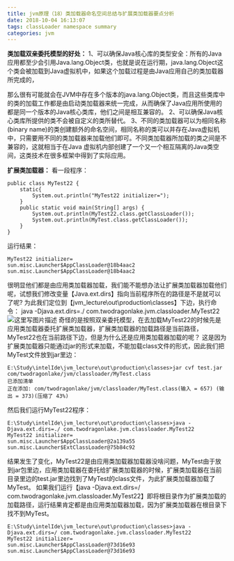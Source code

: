 ```yaml
---
title: jvm原理（18）类加载器命名空间总结与扩展类加载器要点分析
date: 2018-10-04 16:13:07
tags: classLoader namespace summary
categories: jvm
---
```


**类加载双亲委托模型的好处：**
1、可以确保Java核心库的类型安全：所有的Java应用都至少会引用Java.lang.Object类，也就是说在运行期，java.lang.Object这个类会被加载到Java虚拟机中，如果这个加载过程是由Java应用自己的类加载器所完成的，
<!-- more -->
那么很有可能就会在JVM中存在多个版本的java.lang.Object类，而且这些类库中的类的加载工作都是由启动类加载器来统一完成，从而确保了Java应用所使用的都是同一个版本的Java核心类库，他们之间是相互兼容的。
2、可以确保Java核心类库所提供的类不会被自定义的类所替代。
3、不同的类加载器可以为相同名称(binary name)的类创建额外的命名空间，相同名称的类可以并存在Java虚拟机中，只需要用不同的类加载器来加载他们即可。不同类加载器所加载的类之间是不兼容的，这就相当于在Java
虚拟机内部创建了一个又一个相互隔离的Java类空间，这类技术在很多框架中得到了实际应用。

**扩展类加载器：**
看一段程序：

```
public class MyTest22 {
    static{
        System.out.println("MyTest22 initializer=");
    }
    public static void main(String[] args) {
        System.out.println(MyTest22.class.getClassLoader());
        System.out.println(MyTest.class.getClassLoader());
    }
}

```
运行结果：

```
MyTest22 initializer=
sun.misc.Launcher$AppClassLoader@18b4aac2
sun.misc.Launcher$AppClassLoader@18b4aac2
```
很明显他们都是由应用类加载器加载，我们能不能想办法让扩展类加载器加载他们呢，试想我们修改变量【Java.ext.dirs】指向当前程序所在的路径是不是就可以了呢?
为此我们定位到【jvm_lecture\out\production\classes】下边，执行命令：
java -Djava.ext.dirs=./ com.twodragonlake.jvm.classloader.MyTest22
![这里写图片描述](20180406163908960.png)
奇怪的是按照双亲委托模型，在去加载MyTest22的时候先是应用类加载器委托扩展类加载器，扩展类加载器的加载路径是当前路径，MyTest22也在当前路径下边，但是为什么还是应用类加载器加载的呢？
这是因为扩展类加载器只能通过jar的形式来加载，不能加载class文件的形式，因此我们把MyTest文件放到jar里边：

```
E:\Study\intelIde\jvm_lecture\out\production\classes>jar cvf test.jar com/twodragonlake/jvm/classloader/MyTest.class
已添加清单
正在添加: com/twodragonlake/jvm/classloader/MyTest.class(输入 = 657) (输出 = 373)(压缩了 43%)
```
然后我们运行MyTest22程序：
```
E:\Study\intelIde\jvm_lecture\out\production\classes>java -Djava.ext.dirs=./ com.twodragonlake.jvm.classloader.MyTest22
MyTest22 initializer=
sun.misc.Launcher$AppClassLoader@2a139a55
sun.misc.Launcher$ExtClassLoader@75b84c92
```
结果发生了变化，MyTest22是由应用类加载器加载器没啥问题，MyTest由于放到jar包里边，应用类加载器在委托给扩展类加载器的时候，扩展类加载器在当前目录里边的test.jar里边找到了MyTest的class文件，为此扩展类加载器加载了MyTest。
如果我们运行【java -Djava.ext.dirs=/ com.twodragonlake.jvm.classloader.MyTest22】即将根目录作为扩展类加载的加载路径，运行结果肯定都是由应用类加载器加载，因为扩展类加载器在根目录下找不到MyTest。

```
E:\Study\intelIde\jvm_lecture\out\production\classes>java -Djava.ext.dirs=/ com.twodragonlake.jvm.classloader.MyTest22
MyTest22 initializer=
sun.misc.Launcher$AppClassLoader@73d16e93
sun.misc.Launcher$AppClassLoader@73d16e93
```
